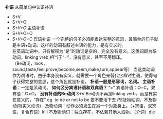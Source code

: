 **补语**
从简单句中认识补语
* S+V
* S+V+O
* *S+V+C* 主语补语
* S+V+O+O
* *S+V+O+C* 宾语补语
一个完整的句子必须能表达完整的意思，最简单的句子就是主语+动词。这样的动词有叙述主语的能力，是有实义的。  
在英语动词中，只有解释为“是”的动词是空的，完全没有意义。这类词即为系动词，linking vreb,相当于“=”，没有意义，甚至不用翻译。  
（Be动词，look，sound,taste,feel,prove,become,seem,make,turn,appear等）
当这类动词作为谓语时，由于本身没有实义，就需要一个角色来替代它*叙述*主语，使得句子获得完整的意思，这个角色就是补语。
**补语一般是形容词，名词。**
**主语补语**：一定是系动词。
**如何区分宾语补语和双宾语？** “=” 宾语补语：O=C，双宾语：O≠O。
**没有补语的Be动词** S+V Be动词不再是linking verb，而是有实在意义的，“存在”
                    eg. to be or not to be 要不要活下去
*PS*及物动词，不及物动词(实义动词）
    及物动词：动作必须发生在另一个对象身上。（+宾语，双宾语，复合宾语）kill
    不及物动词：独立存在，不依赖其他人或物。（介词）die
